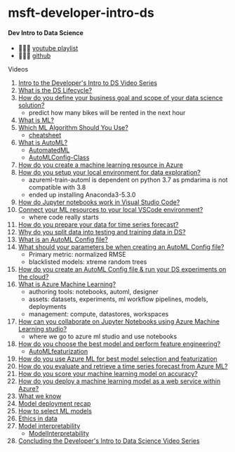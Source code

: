 # msft-developer-intro-ds
#### Dev Intro to Data Science

* 👨🏻‍🏫 [youtube playlist](https://www.youtube.com/playlist?list=PLlrxD0HtieHjDop2DtiCmwTTcrlwKAVHE)
* 👨🏻‍💻 [github](https://github.com/microsoft/c9-dev-intro-data-science/?WT.mc_id=DevIntroDS-Ch9-Lazzeri)

Videos

1. [Intro to the Developer's Intro to DS Video Series](https://www.youtube.com/watch?v=cUHXjTdMdYc&list=PLlrxD0HtieHjDop2DtiCmwTTcrlwKAVHE&index=2)
1. [What is the DS Lifecycle?](https://www.youtube.com/watch?v=LeEj3S4Okao&list=PLlrxD0HtieHjDop2DtiCmwTTcrlwKAVHE&index=3)
1. [How do you define your business goal and scope of your data science solution?](https://www.youtube.com/watch?v=mft6VuRv8q8&list=PLlrxD0HtieHjDop2DtiCmwTTcrlwKAVHE&index=3)
    * predict how many bikes will be rented in the next hour
1. [What is ML?](https://www.youtube.com/watch?v=jX2hSjiI5Y0&list=PLlrxD0HtieHjDop2DtiCmwTTcrlwKAVHE&index=4)
1. [Which ML Algorithm Should You Use?](https://www.youtube.com/watch?v=iFyRujSaEmw&list=PLlrxD0HtieHjDop2DtiCmwTTcrlwKAVHE&index=5)
    * [cheatsheet](https://www.aka.ms/AlgorithmCheatSheet)
1. [What is AutoML?](https://www.youtube.com/watch?v=lrv9btrzDY8&list=PLlrxD0HtieHjDop2DtiCmwTTcrlwKAVHE&index=6)
    * [AutomatedML](https://www.aka.ms/AutomatedML)
    * [AutoMLConfig-Class](https://www.aka.ms/AutoMLConfig-Class)
1. [How do you create a machine learning resource in Azure](https://www.youtube.com/watch?v=c1MIP4zbdto&list=PLlrxD0HtieHjDop2DtiCmwTTcrlwKAVHE&index=7)
1. [How do you setup your local environment for data exploration?](https://www.youtube.com/watch?v=5E3WMb8_T3s&list=PLlrxD0HtieHjDop2DtiCmwTTcrlwKAVHE&index=8)
    * azureml-train-automl is dependent on python 3.7 as pmdarima is not compatible with 3.8
    * ended up installing Anaconda3-5.3.0
1. [How do Jupyter notebooks work in Visual Studio Code?](https://www.youtube.com/watch?v=ilFYqD2SR4k&list=PLlrxD0HtieHjDop2DtiCmwTTcrlwKAVHE&index=9)
1. [Connect your ML resources to your local VSCode environment?](https://www.youtube.com/watch?v=tgz3uxxbj4I&list=PLlrxD0HtieHjDop2DtiCmwTTcrlwKAVHE&index=10)
    * where code really starts
1. [How do you prepare your data for time series forecast?](https://www.youtube.com/watch?v=N55wemye7z0&list=PLlrxD0HtieHjDop2DtiCmwTTcrlwKAVHE&index=11)
1. [Why do you split data into testing and training data in DS?](https://www.youtube.com/watch?v=_vdMKioCXqQ&list=PLlrxD0HtieHjDop2DtiCmwTTcrlwKAVHE&index=12)
1. [What is an AutoML Config file?](https://www.youtube.com/watch?v=ghzWYLdwW6c&list=PLlrxD0HtieHjDop2DtiCmwTTcrlwKAVHE&index=13)
1. [What should your parameters be when creating an AutoML Config file?](https://www.youtube.com/watch?v=g5daLl3w0Tk&list=PLlrxD0HtieHjDop2DtiCmwTTcrlwKAVHE&index=14)
    * Primary metric: normalized RMSE
    * blacklisted models: xtreme random trees
1. [How do you create an AutoML Config file & run your DS experiments on the cloud?](https://www.youtube.com/watch?v=JbFM8N4gLOg&list=PLlrxD0HtieHjDop2DtiCmwTTcrlwKAVHE&index=15)
1. [What is Azure Machine Learning?](https://www.youtube.com/watch?v=DLPvtW3VR-U&list=PLlrxD0HtieHjDop2DtiCmwTTcrlwKAVHE&index=16)
    * authoring tools: notebooks, automl, designer
    * assets: datasets, experiments, ml workflow pipelines, models, deployments
    * management: compute, datastores, workspaces
1. [How can you collaborate on Jupyter Notebooks using Azure Machine Learning studio?](https://www.youtube.com/watch?v=UWloNB59WNQ&list=PLlrxD0HtieHjDop2DtiCmwTTcrlwKAVHE&index=17)
    * where we go to azure ml studio and use notebooks
1. [How do you choose the best model and perform feature engineering?](https://www.youtube.com/watch?v=_zE0s-9Vlm8&list=PLlrxD0HtieHjDop2DtiCmwTTcrlwKAVHE&index=18)
    * [AutoMLfeaturization](https://www.aka.ms/AutoMLfeaturization)
1. [How do you use Azure ML for best model selection and featurization](https://www.youtube.com/watch?v=pJguzRzbfug&list=PLlrxD0HtieHjDop2DtiCmwTTcrlwKAVHE&index=19)
1. [How do you evaluate and retrieve a time series forecast from Azure ML?](https://www.youtube.com/watch?v=Lbb7b7rlN3g&list=PLlrxD0HtieHjDop2DtiCmwTTcrlwKAVHE&index=20)
1. [How do you score your machine learning model on accuracy?](https://www.youtube.com/watch?v=skSrSLBruVU&list=PLlrxD0HtieHjDop2DtiCmwTTcrlwKAVHE&index=21)
1. [How do you deploy a machine learning model as a web service within Azure?](https://www.youtube.com/watch?v=n8h6_Expf38&list=PLlrxD0HtieHjDop2DtiCmwTTcrlwKAVHE&index=22)
1. [What we know](https://www.youtube.com/watch?v=-hn8aG9TqWM&list=PLlrxD0HtieHjDop2DtiCmwTTcrlwKAVHE&index=23)
1. [Model deployment recap](https://www.youtube.com/watch?v=js8f43X9OKs&list=PLlrxD0HtieHjDop2DtiCmwTTcrlwKAVHE&index=24)
1. [How to select ML models](https://www.youtube.com/watch?v=6Hpx27oH-hc&list=PLlrxD0HtieHjDop2DtiCmwTTcrlwKAVHE&index=25)
1. [Ethics in data](https://www.youtube.com/watch?v=ECnArb_zPzI&list=PLlrxD0HtieHjDop2DtiCmwTTcrlwKAVHE&index=26)
1. [Model interpretability](https://www.youtube.com/watch?v=4ZpovuTZCz0&list=PLlrxD0HtieHjDop2DtiCmwTTcrlwKAVHE&index=27)
    * [ModelInterpretability](https://www.aka.ms/ModelInterpretability)
1. [Concluding the Developer's Intro to Data Science Video Series](https://www.youtube.com/watch?v=fO45e6x2Iu8&list=PLlrxD0HtieHjDop2DtiCmwTTcrlwKAVHE&index=28)